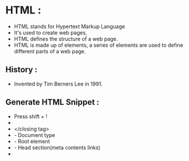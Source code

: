 # HTML :

- HTML stands for Hypertext Markup Language
- It's used to create web pages,
- HTML defines the structure of a web page.
- HTML is made up of elements, a series of elements are used to define different parts of a
  web page.

## History :

- Invented by Tim Berners Lee in 1991.

## Generate HTML Snippet :

- Press shift + !
- <opening tag>
- </closing tag>
- <!DOCTYPE html> - Document type
- <html> - Root element
- <head> - Head section(meta contents links)
- <title> - Title of the page
- <body> - Body section(heading,paragraph,images,links,heade,footer)

## Headings :

- <h1> ... <h6>
- <h1> -- Top priority
- <h6> -- Least priority
- <h1> content </h1>

## Pragraph :

- <p> contents </p>
- lorem100(to generate paragraph)

## Links :

- To re-direct the specified link given(anchor tag)
- <a href="https://www.google.com">Google</a>
- <a href="mailto:example@example.com">Email</a>
- <a href="tel:1234567890">Phone Number</a>

## Images :

- <img src="image.jpg" alt="image description">
- src - source path
- alt - alternative text

## Break the line :

- <br> - To break the line we use <br> tag

## Horizontal the line :

- <hr> - To break the line with a horizontal line we use <hr> tag

## HTML Tags :

 <button>
  It is used to represent a clickable button.
 <div>
 It defines a division or section within HTML document.
 <form>
 It is used to define an HTML form.
 <h1> to <h6>
 It defines headings for an HTML document from level 1 to level 6.
 <head>
  It defines the head section of an HTML document.
 <hr>
  It defines the horizontal line of an HTML document.
 <img>
  It is used to insert an image within an HTML document.
 <input>
  It defines an input field within an HTML form.
 <label>
  It defines a text label for the input field of form.
 <li>
  It is used to represent items in list.
 <link>
  It represents a relationship between current document and an external resource.
 <meta>
  It defines metadata of an HTML document.
 <option>
  It is used to define options or items in a drop-down list.
 <p>
  It represents a paragraph in an HTML document.
 <script>
  It is used to declare the JavaScript within HTML document.
 <select>
  It represents a control which provides a menu of options.
 <small>
  It is used to make text font one size smaller than document?s base font size.
 <span>
  It is used for styling and grouping inline.
 <style>
  It is used to contain style information for an HTML document

